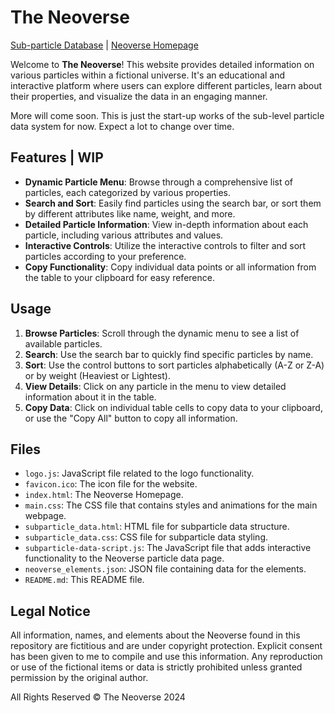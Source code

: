# The Neoverse

[Sub-particle Database](https://khansen213.github.io/neoverse/) | [Neoverse Homepage](https://khansen213.github.io/neoverse/)


Welcome to **The Neoverse**! This website provides detailed information on various particles within a fictional universe. It's an educational and interactive platform where users can explore different particles, learn about their properties, and visualize the data in an engaging manner.

More will come soon. This is just the start-up works of the sub-level particle data system for now. Expect a lot to change over time.

## Features | WIP

- **Dynamic Particle Menu**: Browse through a comprehensive list of particles, each categorized by various properties.
- **Search and Sort**: Easily find particles using the search bar, or sort them by different attributes like name, weight, and more.
- **Detailed Particle Information**: View in-depth information about each particle, including various attributes and values.
- **Interactive Controls**: Utilize the interactive controls to filter and sort particles according to your preference.
- **Copy Functionality**: Copy individual data points or all information from the table to your clipboard for easy reference.

## Usage

1. **Browse Particles**: Scroll through the dynamic menu to see a list of available particles.
2. **Search**: Use the search bar to quickly find specific particles by name.
3. **Sort**: Use the control buttons to sort particles alphabetically (A-Z or Z-A) or by weight (Heaviest or Lightest).
4. **View Details**: Click on any particle in the menu to view detailed information about it in the table.
5. **Copy Data**: Click on individual table cells to copy data to your clipboard, or use the "Copy All" button to copy all information.

## Files

- `logo.js`: JavaScript file related to the logo functionality.
- `favicon.ico`: The icon file for the website.
- `index.html`: The Neoverse Homepage.
- `main.css`: The CSS file that contains styles and animations for the main webpage.
- `subparticle_data.html`: HTML file for subparticle data structure.
- `subparticle_data.css`: CSS file for subparticle data styling.
- `subparticle-data-script.js`: The JavaScript file that adds interactive functionality to the Neoverse particle data page.
- `neoverse_elements.json`: JSON file containing data for the elements.
- `README.md`: This README file.


## Legal Notice

All information, names, and elements about the Neoverse found in this repository are fictitious and are under copyright protection. Explicit consent has been given to me to compile and use this information. Any reproduction or use of the fictional items or data is strictly prohibited unless granted permission by the original author.

All Rights Reserved © The Neoverse 2024